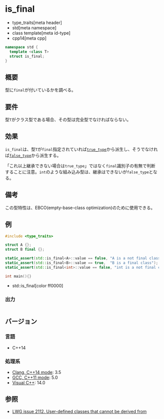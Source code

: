 # is_final
* type_traits[meta header]
* std[meta namespace]
* class template[meta id-type]
* cpp14[meta cpp]

```cpp
namespace std {
  template <class T>
  struct is_final;
}
```

## 概要
型に`final`が付いているかを調べる。


## 要件
型`T`がクラス型である場合、その型は完全型でなければならない。


## 効果
`is_final`は、型`T`が`final`指定されていれば[`true_type`](true_type.md)から派生し、そうでなければ[`false_type`](false_type.md)から派生する。

「これ以上継承できない場合は`true_type`」ではなく`final`識別子の有無で判断することに注意。`int`のような組み込み型は、継承はできないが`false_type`となる。


## 備考
この型特性は、EBCO(empty-base-class optimization)のために使用できる。


## 例
```cpp
#include <type_traits>

struct A {};
struct B final {};

static_assert(std::is_final<A>::value == false, "A is a not final class");
static_assert(std::is_final<B>::value == true,  "B is a final class");
static_assert(std::is_final<int>::value == false, "int is a not final class");

int main(){}
```
* std::is_final[color ff0000]

### 出力
```
```

## バージョン
### 言語
- C++14

### 処理系
- [Clang, C++14 mode](/implementation.md#clang): 3.5
- [GCC, C++11 mode](/implementation.md#gcc): 5.0
- [Visual C++](/implementation.md#visual_cpp): 14.0


## 参照
- [LWG issue 2112. User-defined classes that cannot be derived from](http://www.open-std.org/jtc1/sc22/wg21/docs/lwg-defects.html#2112)


